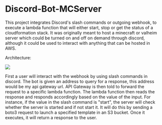 # Discord-Bot-MCServer

This project integrates Discord's slash commands or outgoing webhook, to execute a lambda function that will either start, stop or get the status of a cloudformation stack. 
It was originally meant to host a minecraft or valheim server which could be turned on and off on demand through discord, although it could be used to interact with anything that can be hosted in AWS. 

Architecture:

![](https://user-images.githubusercontent.com/70664028/120233952-efa34d00-c224-11eb-805a-8f78a4d2c7ec.png)

First a user will interact with the webhook by using slash commands in discord. The bot is given an address to query for a response, this address would be my api gateway url. API Gateway is then told to forward the request to a specific lambda function. The lambda function then reads the response and responds accordingly based on the value of the input. For instance, if the value in the slash command is "start", the server will check whether the server is started and if not start it. It will do this by sending a boto3 request to launch a specified template in an S3 bucket. Once it executes, it will return a response to the user. 
